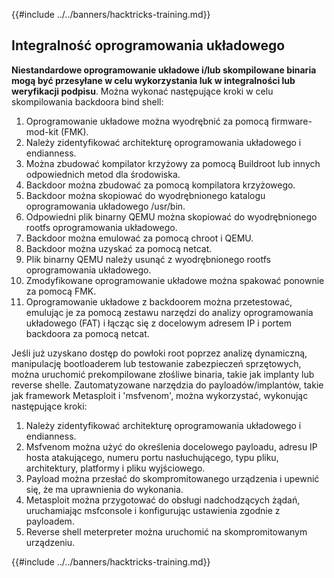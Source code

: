 {{#include ../../banners/hacktricks-training.md}}

## Integralność oprogramowania układowego

**Niestandardowe oprogramowanie układowe i/lub skompilowane binaria mogą być przesyłane w celu wykorzystania luk w integralności lub weryfikacji podpisu**. Można wykonać następujące kroki w celu skompilowania backdoora bind shell:

1. Oprogramowanie układowe można wyodrębnić za pomocą firmware-mod-kit (FMK).
2. Należy zidentyfikować architekturę oprogramowania układowego i endianness.
3. Można zbudować kompilator krzyżowy za pomocą Buildroot lub innych odpowiednich metod dla środowiska.
4. Backdoor można zbudować za pomocą kompilatora krzyżowego.
5. Backdoor można skopiować do wyodrębnionego katalogu oprogramowania układowego /usr/bin.
6. Odpowiedni plik binarny QEMU można skopiować do wyodrębnionego rootfs oprogramowania układowego.
7. Backdoor można emulować za pomocą chroot i QEMU.
8. Backdoor można uzyskać za pomocą netcat.
9. Plik binarny QEMU należy usunąć z wyodrębnionego rootfs oprogramowania układowego.
10. Zmodyfikowane oprogramowanie układowe można spakować ponownie za pomocą FMK.
11. Oprogramowanie układowe z backdoorem można przetestować, emulując je za pomocą zestawu narzędzi do analizy oprogramowania układowego (FAT) i łącząc się z docelowym adresem IP i portem backdoora za pomocą netcat.

Jeśli już uzyskano dostęp do powłoki root poprzez analizę dynamiczną, manipulację bootloaderem lub testowanie zabezpieczeń sprzętowych, można uruchomić prekompilowane złośliwe binaria, takie jak implanty lub reverse shelle. Zautomatyzowane narzędzia do payloadów/implantów, takie jak framework Metasploit i 'msfvenom', można wykorzystać, wykonując następujące kroki:

1. Należy zidentyfikować architekturę oprogramowania układowego i endianness.
2. Msfvenom można użyć do określenia docelowego payloadu, adresu IP hosta atakującego, numeru portu nasłuchującego, typu pliku, architektury, platformy i pliku wyjściowego.
3. Payload można przesłać do skompromitowanego urządzenia i upewnić się, że ma uprawnienia do wykonania.
4. Metasploit można przygotować do obsługi nadchodzących żądań, uruchamiając msfconsole i konfigurując ustawienia zgodnie z payloadem.
5. Reverse shell meterpreter można uruchomić na skompromitowanym urządzeniu.

{{#include ../../banners/hacktricks-training.md}}

